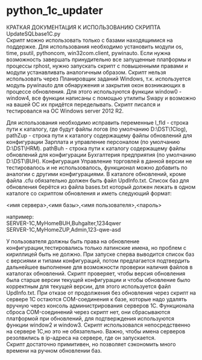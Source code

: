 # python_1c_updater
КРАТКАЯ ДОКУМЕНТАЦИЯ К ИСПОЛЬЗОВАНИЮ СКРИПТА UpdateSQLbase1C.py                                                                                     
Скрипт можно использовать только с базами находящимися на поддержке.
Для использования необходимо установить модули os, time, psutil, pythoncom, win32com.client, pywinauto.
Если нужна возможность завершать принудительно все запущенные платформы и процессы rphost, нужно запускать скрипт с повышенными правами и модули устанавливать аналогичным образом.
Скрипт нельзя использовать через Планировщик заданий Windows, т.к. используется модуль pywinauto для обнаружения и закрытия окон возникающих в процессе обновления. Для этого используются функции window0 - window4, все функции написаны с помощью утилиты Swapy и возможно на вашей ОС их придётся переделывать. Скрипт писался и тестировался на ОС Windows server 2012 R2.

Для использования необходимо исправить переменные l_fld - строка пути к каталогу, где будут файлы логов (по умолчанию D:\DST\1Clog), pathZup - строка пути к каталогу содержащему файлы обновлений для конфигурации Зарплата и управление персоналом (по умолчанию D:\DST\HRM). pathBuh - строка пути к каталогу содержащему файлы обновлений для конфигурации Бухгалтерия предприятия (по умолчанию D:\DST\BUH). Конфигурация Управление торговлей в данной версии не тестировалось и не использовалось, функционал можно добавить по аналогии с другими конфигурациями. В каталоге обновлений, кроме файла .cfu обязательно должен быть файл UpdInfo.txt. Список баз для обновления берётся из файла bases.txt который должен лежать в одном каталоге со скриптом обновления и иметь следующий формат:                                                                                                 

<имя сервера>,<имя базы>,<имя пользователя>,<пароль>

например:                                                                                                                             
SERVER-1C,MyHomeBUH,Buhgalter,1234qwer                                                                                    
SERVER-1C,MyHomeZUP,Admin,123-qwe-asd

У пользователя должны быть права на обновление конфигурации,тестировались только латинские имена, но проблем с кириллицей быть не должно.
При запуске сперва выводится список баз с версиями и типами конфигураций, потом предлагается подтвердить дальнейшее выполнение для возможности проверки наличия файлов в каталогах обновлений. Скрипт проверяет, чтобы версия обновления была старше версии текущей конфигурации и чтобы обновление было корректным для текущей версии, для этого используется файл UpdInfo.txt. При отказе от продолжения без обновления через скрипт на сервере 1С остаются COM-соединения к базе, которые надо удалять вручную через консоль администрирования серверов 1С. Функционала сброса COM-соединений через скрипт нет, они сбрасываются платформой при обновлений, для подтверждения используются функции window2 и window3. Скрипт использовался непосредственно на сервере 1С,но это не обязательно. Важно, чтобы имена серверов резолвились в ip-адреса на сервере, где он запускается.                   
Скрипт достаточно примитивен, но позволяет сэкономить много времени на ручном обновлении баз.
